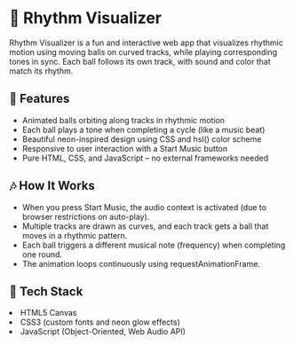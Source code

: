 # <h1>🎵 Rhythm Visualizer</h1>
<p>Rhythm Visualizer is a fun and interactive web app that visualizes rhythmic motion using moving balls on curved tracks, while playing corresponding tones in sync. Each ball follows its own track, with sound and color that match its rhythm.</p>

<h2>🌟 Features</h2>
<ul><li>Animated balls orbiting along tracks in rhythmic motion
</li>
<li>Each ball plays a tone when completing a cycle (like a music beat)</li>

<li>Beautiful neon-inspired design using CSS and hsl() color scheme</li>

<li>Responsive to user interaction with a Start Music button</li>

<li>Pure HTML, CSS, and JavaScript – no external frameworks needed</li>
</ul>
<h2>🎶 How It Works</h2>
<ul><li>When you press Start Music, the audio context is activated (due to browser restrictions on auto-play).</li>

<li>Multiple tracks are drawn as curves, and each track gets a ball that moves in a rhythmic pattern.</li>

<li>Each ball triggers a different musical note (frequency) when completing one round.</li>

<li>The animation loops continuously using requestAnimationFrame.</li></ul>
<h2>🔧 Tech Stack</h2>
<li>HTML5 Canvas</li>

<li>CSS3 (custom fonts and neon glow effects)</li>

<li>JavaScript (Object-Oriented, Web Audio API)</li></ul>
